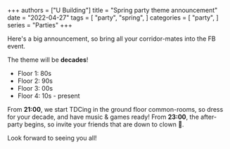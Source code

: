 +++
authors = ["U Building"]
title = "Spring party theme announcement"
date = "2022-04-27"
tags = [
    "party",
    "spring",
]
categories = [
    "party",
]
series = "Parties"
+++

<!--more-->
Here's a big announcement, so bring all your corridor-mates into the FB event.

The theme will be **decades**!
- Floor 1: 80s
- Floor 2: 90s
- Floor 3: 00s
- Floor 4: 10s - present

From **21:00**, we start TDCing in the ground floor common-rooms, so dress for your decade, and have music & games ready!
From **23:00**, the after-party begins, so invite your friends that are down to clown 🤡.

Look forward to seeing you all!